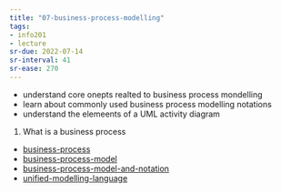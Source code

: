 ```yaml
---
title: "07-business-process-modelling"
tags: 
- info201 
- lecture
sr-due: 2022-07-14
sr-interval: 41
sr-ease: 270
---
```


- understand core onepts realted to business process mondelling
- learn about commonly used business process modelling notations
- understand the elemeents of a UML activity diagram

1. What is a business process
- [business-process](notes/business-process.md)
- [business-process-model](notes/business-process-model.md)
-  [business-process-model-and-notation](notes/business-process-model-and-notation.md)
- [unified-modelling-language](notes/unified-modelling-language.md)
